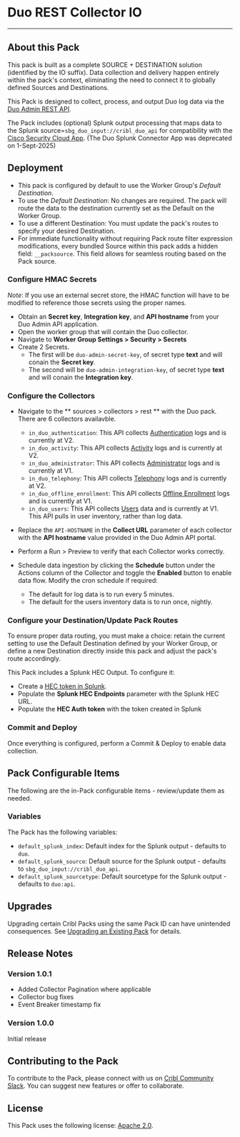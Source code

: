 # Duo REST Collector IO
----
## About this Pack

This pack is built as a complete SOURCE + DESTINATION solution (identified by the IO suffix). Data collection and delivery happen entirely within the pack's context, eliminating the need to connect it to globally defined Sources and Destinations. 

This Pack is designed to collect, process, and output Duo log data via the [Duo Admin REST API](https://duo.com/docs/adminapi).

The Pack includes (optional) Splunk output processing that maps data to the Splunk source=`sbg_duo_input://cribl_duo_api` for compatibility with the [Cisco Security Cloud App](https://splunkbase.splunk.com/app/7404). (The Duo Splunk Connector App was deprecated on 1-Sept-2025)

## Deployment

* This pack is configured by default to use the Worker Group's *Default Destination*.
* To use the *Default Destination*: No changes are required. The pack will route the data to the destination currently set as the Default on the Worker Group.
* To use a different Destination: You must update the pack's routes to specify your desired Destination.
* For immediate functionality without requiring Pack route filter expression modifications, every bundled Source within this pack adds a hidden field: `__packsource`. This field allows for seamless routing based on the Pack source.

### Configure HMAC Secrets

*Note*: If you use an external secret store, the HMAC function will have to be modified to reference those secrets using the proper names.

* Obtain an **Secret key**, **Integration key**, and **API hostname** from your Duo Admin API application.
* Open the worker group that will contain the Duo collector.
* Navigate to **Worker Group Settings > Security > Secrets**
* Create 2 Secrets. 
   * The first will be `duo-admin-secret-key`, of secret type **text** and will conain the **Secret key**. 
   * The second will be `duo-admin-integration-key`, of secret type **text** and will conain the **Integration key**. 

### Configure the Collectors

* Navigate to the ** sources > collectors > rest ** with the Duo pack. There are 6 collectors availavble.
   * `in_duo_authentication`: This API collects [Authentication](https://duo.com/docs/adminapi#authentication-logs) logs and is currently at V2.
   * `in_duo_activity`: This API collects [Activity](https://duo.com/docs/adminapi#activity-logs) logs and is currently at V2.
   * `in_duo_administrator`: This API collects [Administrator](https://duo.com/docs/adminapi#administrator-logs) logs and is currently at V1.
   * `in_duo_telephony`: This API collects [Telephony](https://duo.com/docs/adminapi#telephony-logs) logs and is currently at V2.
   * `in_duo_offline_enrollment`: This API collects [Offline Enrollment](https://duo.com/docs/adminapi#offline-enrollment-logs) logs and is currently at V1.
   * `in_duo_users`: This API collects [Users](https://duo.com/docs/adminapi#users) data and is currently at V1. This API pulls in user inventory, rather than log data.

* Replace the `API-HOSTNAME` in the **Collect URL** parameter of each collector with the **API hostname** value provided in the Duo Admin API portal.
* Perform a Run > Preview to verify that each Collector works correctly.
* Schedule data ingestion by clicking the **Schedule** button under the Actions column of the Collector and toggle the **Enabled** button to enable data flow. Modify the cron schedule if required:
  * The default for log data is to run every 5 minutes. 
  * The default for the users inventory data is to run once, nightly.

### Configure your Destination/Update Pack Routes
To ensure proper data routing, you must make a choice: retain the current setting to use the Default Destination defined by your Worker Group, or define a new Destination directly inside this pack and adjust the pack's route accordingly.

This Pack includes a Splunk HEC Output. To configure it:

* Create a [HEC token in Splunk](https://help.splunk.com/en/splunk-enterprise/get-started/get-data-in/10.0/get-data-with-http-event-collector/set-up-and-use-http-event-collector-in-splunk-web).
* Populate the **Splunk HEC Endpoints** parameter with the Splunk HEC URL.
* Populate the **HEC Auth token** with the token created in Splunk

### Commit and Deploy
Once everything is configured, perform a Commit & Deploy to enable data collection.

## Pack Configurable Items 
The following are the in-Pack configurable items - review/update them as needed. 

### Variables

The Pack has the following variables:
* `default_splunk_index`: Default index for the Splunk output - defaults to `duo`.
* `default_splunk_source`: Default source for the Splunk output - defaults to `sbg_duo_input://cribl_duo_api`.
* `default_splunk_sourcetype`: Default sourcetype for the Splunk output - defaults to `duo:api`.

## Upgrades

Upgrading certain Cribl Packs using the same Pack ID can have unintended consequences. See [Upgrading an Existing Pack](https://docs.cribl.io/stream/packs#upgrading) for details.

## Release Notes

### Version 1.0.1
* Added Collector Pagination where applicable
* Collector bug fixes
* Event Breaker timestamp fix

### Version 1.0.0
Initial release

## Contributing to the Pack

To contribute to the Pack, please connect with us on [Cribl Community Slack](https://cribl-community.slack.com/). You can suggest new features or offer to collaborate.

## License
This Pack uses the following license: [Apache 2.0](https://github.com/criblio/appscope/blob/master/LICENSE).